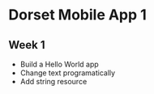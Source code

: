 # Dorset Mobile App 1

## Week 1

- Build a Hello World app
- Change text programatically
- Add string resource